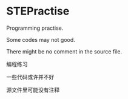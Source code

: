 <!--8964-->
# STEPractise
Programming practise.

Some codes may not good.

There might be no comment in the source file.


 编程练习
 
 一些代码或许并不好
 
 源文件里可能没有注释
